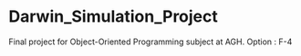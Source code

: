 # Darwin_Simulation_Project
Final project for Object-Oriented Programming subject at AGH. Option : F-4
